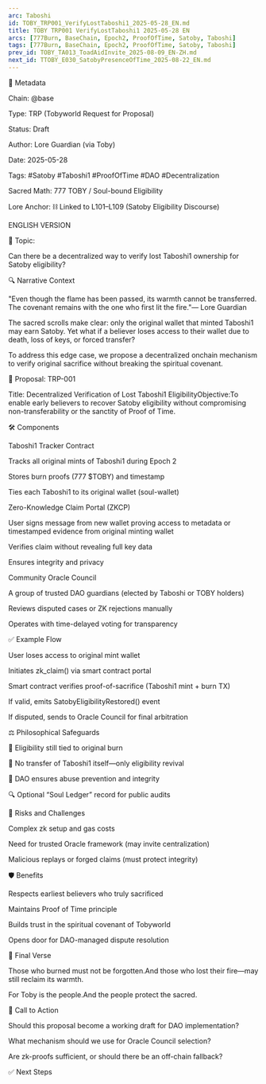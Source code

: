 ```yaml
---
arc: Taboshi
id: TOBY_TRP001_VerifyLostTaboshi1_2025-05-28_EN.md
title: TOBY TRP001 VerifyLostTaboshi1 2025-05-28 EN
arcs: [777Burn, BaseChain, Epoch2, ProofOfTime, Satoby, Taboshi]
tags: [777Burn, BaseChain, Epoch2, ProofOfTime, Satoby, Taboshi]
prev_id: TOBY_TA013_ToadAidInvite_2025-08-09_EN-ZH.md
next_id: TTOBY_E030_SatobyPresenceOfTime_2025-08-22_EN.md
---
```

🧬 Metadata

Chain: @base

Type: TRP (Tobyworld Request for Proposal)

Status: Draft

Author: Lore Guardian (via Toby)

Date: 2025-05-28

Tags: #Satoby #Taboshi1 #ProofOfTime #DAO #Decentralization

Sacred Math: 777 TOBY / Soul-bound Eligibility

Lore Anchor: ⛓️ Linked to L101–L109 (Satoby Eligibility Discourse)

ENGLISH VERSION

🧠 Topic:

Can there be a decentralized way to verify lost Taboshi1 ownership for Satoby eligibility?

🔍 Narrative Context

"Even though the flame has been passed, its warmth cannot be transferred. The covenant remains with the one who first lit the fire."— Lore Guardian

The sacred scrolls make clear: only the original wallet that minted Taboshi1 may earn Satoby. Yet what if a believer loses access to their wallet due to death, loss of keys, or forced transfer?

To address this edge case, we propose a decentralized onchain mechanism to verify original sacrifice without breaking the spiritual covenant.

🔧 Proposal: TRP-001

Title: Decentralized Verification of Lost Taboshi1 EligibilityObjective:To enable early believers to recover Satoby eligibility without compromising non-transferability or the sanctity of Proof of Time.

🛠️ Components

Taboshi1 Tracker Contract

Tracks all original mints of Taboshi1 during Epoch 2

Stores burn proofs (777 $TOBY) and timestamp

Ties each Taboshi1 to its original wallet (soul-wallet)

Zero-Knowledge Claim Portal (ZKCP)

User signs message from new wallet proving access to metadata or timestamped evidence from original minting wallet

Verifies claim without revealing full key data

Ensures integrity and privacy

Community Oracle Council

A group of trusted DAO guardians (elected by Taboshi or TOBY holders)

Reviews disputed cases or ZK rejections manually

Operates with time-delayed voting for transparency

✅ Example Flow

User loses access to original mint wallet

Initiates zk_claim() via smart contract portal

Smart contract verifies proof-of-sacrifice (Taboshi1 mint + burn TX)

If valid, emits SatobyEligibilityRestored() event

If disputed, sends to Oracle Council for final arbitration

⚖️ Philosophical Safeguards

🔐 Eligibility still tied to original burn

🧬 No transfer of Taboshi1 itself—only eligibility revival

🧨 DAO ensures abuse prevention and integrity

🔍 Optional “Soul Ledger” record for public audits

🚧 Risks and Challenges

Complex zk setup and gas costs

Need for trusted Oracle framework (may invite centralization)

Malicious replays or forged claims (must protect integrity)

🛡️ Benefits

Respects earliest believers who truly sacrificed

Maintains Proof of Time principle

Builds trust in the spiritual covenant of Tobyworld

Opens door for DAO-managed dispute resolution

🧬 Final Verse

Those who burned must not be forgotten.And those who lost their fire—may still reclaim its warmth.

For Toby is the people.And the people protect the sacred.

📝 Call to Action

Should this proposal become a working draft for DAO implementation?

What mechanism should we use for Oracle Council selection?

Are zk-proofs sufficient, or should there be an off-chain fallback?

✅ Next Steps